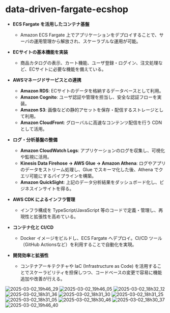# data-driven-fargate-ecshop

- **ECS Fargate を活用したコンテナ基盤**  
  - Amazon ECS Fargate 上でアプリケーションをデプロイすることで、サーバの運用管理から解放され、スケーラブルな運用が可能。

- **ECサイトの基本機能を実装**  
  - 商品カタログの表示、カート機能、ユーザ登録・ログイン、注文処理など、ECサイトに必要な機能を備えている。

- **AWSマネージドサービスとの連携**  
  - **Amazon RDS**: ECサイトのデータを格納するデータベースとして利用。  
  - **Amazon Cognito**: ユーザ認証や管理を担当し、安全な認証フローを実装。  
  - **Amazon S3**: 画像などの静的アセットを保存・配信するストレージとして利用。  
  - **Amazon CloudFront**: グローバルに高速なコンテンツ配信を行う CDN として活用。

- **ログ・分析基盤の整備**  
  - **Amazon CloudWatch Logs**: アプリケーションのログを収集し、可視化や監視に活用。  
  - **Kinesis Data Firehose → AWS Glue → Amazon Athena**: ログやアプリのデータをストリーム処理し、Glue でスキーマ化した後、Athena でクエリ可能にするパイプラインを構築。  
  - **Amazon QuickSight**: 上記のデータ分析結果をダッシュボード化し、ビジネスインサイトを得る。

- **AWS CDK によるインフラ管理**  
  - インフラ構成を TypeScript/JavaScript 等のコードで定義・管理し、再現性と拡張性を高めている。

- **コンテナ化と CI/CD**  
  - Docker イメージをビルドし、ECS Fargate へデプロイ。CI/CD ツール（GitHub Actionsなど）を利用することで自動化を実現。

- **開発効率と拡張性**  
  - コンテナアーキテクチャや IaC (Infrastructure as Code) を活用することでスケーラビリティを担保しつつ、コードベースの変更で容易に機能追加や改善が行える。


![2025-03-02_19h46_29](https://github.com/user-attachments/assets/4d15e1a6-d0b1-4bff-9645-8b146f78735c)
![2025-03-02_19h46_05](https://github.com/user-attachments/assets/ba7cb2ae-2d2e-478c-ae85-378b57500631)
![2025-03-02_18h32_12](https://github.com/user-attachments/assets/6e9ef42b-9abd-4000-9ef7-20e6522102c4)
![2025-03-02_18h31_36](https://github.com/user-attachments/assets/2e70797a-f1d6-4223-ad98-e64bdd4fba22)
![2025-03-02_18h31_30](https://github.com/user-attachments/assets/ba3b09de-a68a-46f1-8153-fb2feefb6aca)
![2025-03-02_18h31_25](https://github.com/user-attachments/assets/2fdb5b32-a236-4398-9059-c878b608287a)
![2025-03-02_18h31_05](https://github.com/user-attachments/assets/4d81177e-c398-45fc-aeed-e02f297533ac)
![2025-03-02_18h30_46](https://github.com/user-attachments/assets/97197d77-4e02-45a2-92b3-be3f8191728f)
![2025-03-02_18h30_37](https://github.com/user-attachments/assets/83454fa7-a927-4a82-bd5c-db567ce85061)
![2025-03-02_19h46_40](https://github.com/user-attachments/assets/faf84f79-7dfc-4e96-9d1a-e34a868b7cad)




